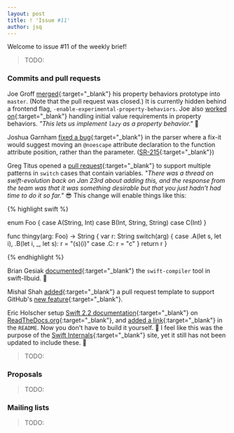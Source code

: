 ```yaml
---
layout: post
title: ! 'Issue #11'
author: jsq
---
```


Welcome to issue #11 of the weekly brief!

> TODO:

<!--excerpt-->

### Commits and pull requests

Joe Groff [merged](https://github.com/apple/swift/pull/1297){:target="_blank"} his property behaviors prototype into `master`. (Note that the pull request was closed.) It is currently hidden behind a frontend flag, `-enable-experimental-property-behaviors`. Joe also [worked on](https://github.com/apple/swift/pull/1385){:target="_blank"} handling initial value requirements in property behaviors. *"This lets us implement `lazy` as a property behavior."* 🎉

Joshua Garnham [fixed a bug](https://github.com/apple/swift/pull/1197){:target="_blank"} in the parser where a fix-it would suggest moving an `@noescape` attribute declaration to the function attribute position, rather than the parameter. ([SR-215](https://bugs.swift.org/browse/SR-215){:target="_blank"})

Greg Titus opened a [pull request](https://github.com/apple/swift/pull/1383){:target="_blank"} to support multiple patterns in `switch` cases that contain variables. *"There was a thread on swift-evolution back on Jan 23rd about adding this, and the response from the team was that it was something desirable but that you just hadn’t had time to do it so far."* 😎 This change will enable things like this:

{% highlight swift %}

enum Foo {
  case A(String, Int)
  case B(Int, String, String)
  case C(Int)
}

func thingy(arg: Foo) -> String {
  var r: String
  switch(arg) {
  case .A(let s, let i), .B(let i, _, let s):
    r = "\(s)\(i)"
  case .C:
    r = "c"
  }
  return r
}

{% endhighlight %}

Brian Gesiak [documented](https://github.com/apple/swift-llbuild/pull/8){:target="_blank"} the `swift-compiler` tool in swift-llbuid. 🙇

Mishal Shah [added](https://github.com/apple/swift/pull/1360){:target="_blank"} a pull request template to support GitHub's [new feature](https://github.com/blog/2111-issue-and-pull-request-templates){:target="_blank"}.

Eric Holscher setup [Swift 2.2 documentation](http://apple-swift.readthedocs.org/en/latest/index.html){:target="_blank"} on [ReadTheDocs.org](https://readthedocs.org){:target="_blank"}, and [added a link](https://github.com/apple/swift/pull/44/files){:target="_blank"} in the `README`. Now you don't have to build it yourself. 👏 I feel like this was the purpose of the [Swift Internals](http://apple.github.io/swift-internals/){:target="_blank"} site, yet it still has not been updated to include these. 🤔

> TODO:

### Proposals

> TODO:

### Mailing lists

> TODO:
